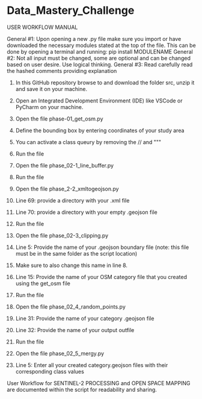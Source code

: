 # Data_Mastery_Challenge

USER WORKFLOW MANUAL

General #1: Upon opening a new .py file make sure you import or have downloaded the necessary modules stated at the top of the file. This can be done by opening a terminal and running: pip install MODULENAME
General #2: Not all input must be changed, some are optional and can be changed based on user desire. Use logical thinking.
General #3: Read carefully read the hashed comments providing explanation

1. In this GitHub repository browse to and download the folder src, unzip it and save it on your machine.
2. Open an Integrated Development Environment (IDE) like VSCode or PyCharm on your machine.
3. Open the file phase-01_get_osm.py 
4. Define the bounding box by entering coordinates of your study area
5. You can activate a class queury by removing the // and """
6. Run the file

7. Open the file phase_02-1_line_buffer.py
8. Run the file

9. Open the file phase_2-2_xmltogeojson.py
10. Line 69: provide a directory with your .xml file
11. Line 70: provide a directory with your empty .geojson file
12. Run the file

13. Open the file phase_02-3_clipping.py
14. Line 5: Provide the name of your .geojson boundary file (note: this file must be in the same folder as the script location)
15. Make sure to also change this name in line 8.
16. Line 15: Provide the name of your OSM category file that you created using the get_osm file
17. Run the file

18. Open the file phase_02_4_random_points.py
19. Line 31: Provide the name of your category .geojson file
20. Line 32: Provide the name of your output outfile
21. Run the file

22. Open the file phase_02_5_mergy.py
23. Line 5: Enter all your created category.geojson files with their corresponding class values






User Workflow for SENTINEL-2 PROCESSING and OPEN SPACE MAPPING are documented within the script for readability and sharing.
